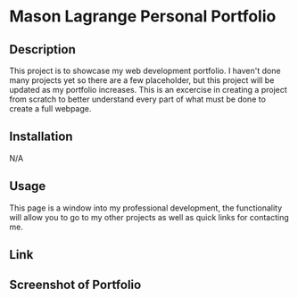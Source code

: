 # Mason Lagrange Personal Portfolio

## Description 
 
This project is to showcase my web development portfolio. I haven't done many projects yet so there are a few placeholder, but this project will be updated as my portfolio increases. This is an excercise in creating a project from scratch to better understand every part of what must be done to create a full webpage.
 
## Installation

 N/A

## Usage

This page is a window into my professional development, the functionality will allow you to go to my other projects as well as quick links for contacting me.

## Link



## Screenshot of Portfolio

